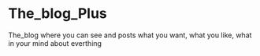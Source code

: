 # The_blog_Plus
The_blog where you can see and posts what you want, what you like, what in your mind about everthing 